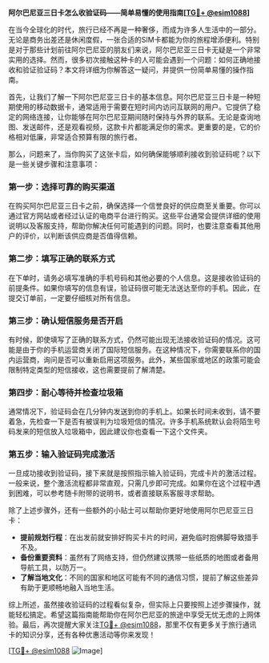 **阿尔巴尼亚三日卡怎么收验证码——简单易懂的使用指南[[TG💪+ @esim1088](https://t.me/s/esim1088)]**

在当今全球化的时代，旅行已经不再是一种奢侈，而成为许多人生活中的一部分。无论是商务出差还是休闲度假，一张合适的SIM卡都能为你的旅程增添便利。特别是对于那些计划前往阿尔巴尼亚的朋友们来说，阿尔巴尼亚三日卡无疑是一个非常实用的选择。然而，很多初次接触这种卡的人可能会遇到一个问题：如何正确地接收和验证验证码？本文将详细为你解答这一疑问，并提供一份简单易懂的操作指南。

首先，让我们了解一下阿尔巴尼亚三日卡的基本信息。阿尔巴尼亚三日卡是一种短期使用的移动数据卡，通常适用于需要在短时间内访问互联网的用户。它提供了稳定的网络连接，让你能够在阿尔巴尼亚期间随时保持与外界的联系。无论是查询地图、发送邮件，还是观看视频，这款卡片都能满足你的需求。更重要的是，它的价格相对低廉，非常适合预算有限的旅行者。

那么，问题来了，当你购买了这张卡后，如何确保能够顺利接收到验证码呢？以下是一些关键步骤和注意事项：

### **第一步：选择可靠的购买渠道**
在购买阿尔巴尼亚三日卡之前，确保选择一个信誉良好的供应商至关重要。你可以通过官方网站或者经过认证的电商平台进行购买。这些平台通常会提供详细的使用说明以及客服支持，帮助你解决任何可能遇到的问题。同时，也要注意查看其他用户的评价，以判断该供应商是否值得信赖。

### **第二步：填写正确的联系方式**
在下单时，请务必填写准确的手机号码和其他必要的个人信息。这是接收验证码的前提条件。如果你填写的信息有误，验证码很可能无法送达至你的手机。因此，在提交订单前，一定要仔细核对所有信息。

### **第三步：确认短信服务是否开启**
有时候，即使填写了正确的联系方式，仍然可能出现无法接收验证码的情况。这可能是由于你的手机运营商关闭了国际短信服务。在这种情况下，你需要联系你的国内运营商，询问是否可以重新启用这项服务。此外，某些国家或地区的政策可能会限制特定类型的短信接收，这也需要提前了解清楚。

### **第四步：耐心等待并检查垃圾箱**
通常情况下，验证码会在几分钟内发送到你的手机上。如果长时间未收到，请不要着急，先检查一下是否有被误判为垃圾短信的情况。许多手机系统默认会将陌生号码发来的短信放入垃圾箱中，因此建议你也查看一下这个文件夹。

### **第五步：输入验证码完成激活**
一旦成功接收到验证码，接下来就是按照指示输入验证码，完成卡片的激活过程。一般来说，整个激活流程都非常直观，只需几步即可完成。如果你在这个过程中遇到困难，可以参考随卡附带的说明书，或者直接联系客服寻求帮助。

除了上述步骤外，还有一些额外的小贴士可以帮助你更好地使用阿尔巴尼亚三日卡：

- **提前规划行程**：在出发前就安排好购买卡片的时间，避免临时抱佛脚导致措手不及。
- **备份重要资料**：虽然有了网络支持，但仍然建议携带一些纸质的地图或者备用导航工具，以防万一。
- **了解当地文化**：不同的国家和地区可能有不同的通信习惯，提前了解这些差异有助于更顺畅地融入当地生活。

综上所述，虽然接收验证码的过程看似复杂，但实际上只要按照上述步骤操作，就能轻松搞定。希望这篇指南能帮助你在阿尔巴尼亚的旅途中享受无忧无虑的上网体验。最后，再次提醒大家关注[TG💪+ @esim1088](https://t.me/s/esim1088)，那里不仅有更多关于旅行通讯卡的知识分享，还有各种优惠活动等你来发现！

[[TG💪+ @esim1088](https://t.me/s/esim1088) ![Image](https://i.postimg.cc/4NQfJmqS/Snipaste-2025-05-13-00-14-12.png)]